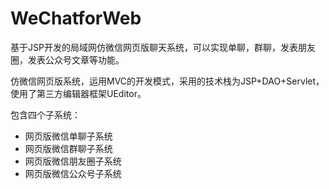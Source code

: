 # WeChatforWeb
基于JSP开发的局域网仿微信网页版聊天系统，可以实现单聊，群聊，发表朋友圈，发表公众号文章等功能。  
  
  仿微信网页版系统，运用MVC的开发模式，采用的技术栈为JSP+DAO+Servlet，使用了第三方编辑器框架UEditor。  
  
  包含四个子系统：
  * 网页版微信单聊子系统
  * 网页版微信群聊子系统
  * 网页版微信朋友圈子系统
  * 网页版微信公众号子系统

